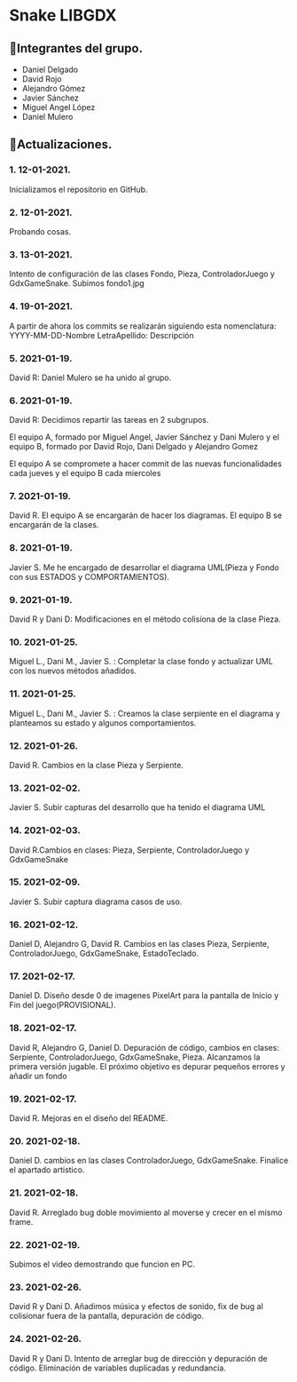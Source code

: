 # Snake LIBGDX

## 🔴Integrantes del grupo.

<ul>
<li>Daniel Delgado</li>
<li>David Rojo</li>
<li>Alejandro Gómez</li>
<li>Javier Sánchez</li>
<li>Miguel Angel López</li>
<li>Daniel Mulero</li>
</ul>

## 🔴Actualizaciones.


### 1. 12-01-2021.
Inicializamos el repositorio en GitHub.
### 2. 12-01-2021. 
Probando cosas.
### 3. 13-01-2021. 
Intento de configuración de las clases Fondo, Pieza, ControladorJuego y GdxGameSnake. Subimos fondo1.jpg
### 4. 19-01-2021. 
A partir de ahora los commits se realizarán siguiendo esta nomenclatura: YYYY-MM-DD-Nombre LetraApellido: Descripción
### 5. 2021-01-19. 
David R: Daniel Mulero se ha unido al grupo.
### 6. 2021-01-19. 
David R: Decidimos repartir las tareas en 2 subgrupos.

El equipo A, formado por Miguel Angel, Javier Sánchez y Dani Mulero y el equipo B, formado por David Rojo, Dani Delgado y Alejandro Gomez

El equipo A se compromete a hacer commit de las nuevas funcionalidades cada jueves y el equipo B cada miercoles
### 7. 2021-01-19.  
David R. El equipo A se encargarán de hacer los diagramas. El equipo B se encargarán de la clases.
### 8. 2021-01-19. 
Javier S. Me he encargado de desarrollar el diagrama UML(Pieza y Fondo con sus ESTADOS y COMPORTAMIENTOS).
### 9. 2021-01-19. 
David R y Dani D: Modificaciones en el método colisiona de la clase Pieza.
### 10. 2021-01-25. 
Miguel L., Dani M., Javier S. : Completar la clase fondo y actualizar UML con los nuevos métodos añadidos.
### 11. 2021-01-25. 
Miguel L., Dani M., Javier S. : Creamos la clase serpiente en el diagrama y planteamos su estado y algunos comportamientos.
### 12. 2021-01-26. 
David R. Cambios en la clase Pieza y Serpiente.
### 13. 2021-02-02. 
Javier S. Subir capturas del desarrollo que ha tenido el diagrama UML
### 14. 2021-02-03. 
David R.Cambios en clases: Pieza, Serpiente, ControladorJuego y GdxGameSnake
### 15. 2021-02-09. 
Javier S. Subir captura diagrama casos de uso.
### 16. 2021-02-12. 
Daniel D, Alejandro G, David R. Cambios en las clases Pieza, Serpiente, ControladorJuego, GdxGameSnake, EstadoTeclado.
### 17. 2021-02-17. 
Daniel D. Diseño desde 0 de imagenes PixelArt para la pantalla de Inicio y Fin del juego(PROVISIONAL).
### 18. 2021-02-17. 
David R, Alejandro G, Daniel D. Depuración de código, cambios en clases: Serpiente, ControladorJuego, GdxGameSnake, Pieza. Alcanzamos la primera versión jugable. El próximo objetivo es depurar pequeños errores y añadir un fondo
### 19. 2021-02-17. 
David R. Mejoras en el diseño del README.
### 20. 2021-02-18. 
Daniel D. cambios en las clases ControladorJuego, GdxGameSnake. Finalice el apartado artistico.
### 21. 2021-02-18. 
David R. Arreglado bug doble movimiento al moverse y crecer en el mismo frame.
### 22. 2021-02-19. 
Subimos el video demostrando que funcion en PC.
### 23. 2021-02-26. 
David R y Dani D. Añadimos música y efectos de sonido, fix de bug al colisionar fuera de la pantalla, depuración de código.
### 24. 2021-02-26. 
David R y Dani D. Intento de arreglar bug de dirección y depuración de código. Eliminación de variables duplicadas y redundancia.
